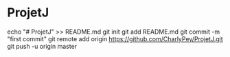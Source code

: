 # ProjetJ
echo "# ProjetJ" >> README.md
  git init
  git add README.md
  git commit -m "first commit"
  git remote add origin https://github.com/CharlyPey/ProjetJ.git
  git push -u origin master
  
